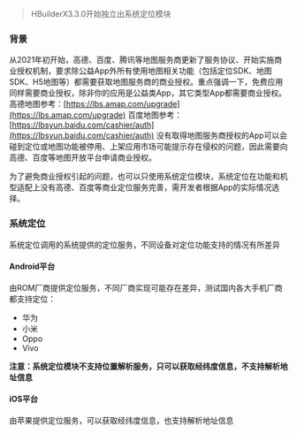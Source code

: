 
> HBuilderX3.3.0开始独立出系统定位模块

### 背景

从2021年初开始，高德、百度、腾讯等地图服务商更新了服务协议、开始实施商业授权机制，要求除公益App外所有使用地图相关功能（包括定位SDK、地图SDK、H5地图等）都需要获取地图服务商的商业授权。重点强调一下，免费应用同样需要商业授权，除非你的应用是公益类App，其它类型App都需要商业授权。
高德地图参考：[https://lbs.amap.com/upgrade](https://lbs.amap.com/upgrade)
百度地图参考：[https://lbsyun.baidu.com/cashier/auth](https://lbsyun.baidu.com/cashier/auth)
没有取得地图服务商授权的App可以会碰到定位或地图功能被停用、上架应用市场可能提示存在侵权的问题，因此需要向高德、百度等地图开放平台申请商业授权。

为了避免商业授权引起的问题，也可以只使用系统定位模块，系统定位在功能和机型适配上没有高德、百度等商业定位服务完善，需开发者根据App的实际情况选择。


### 系统定位
系统定位调用的系统提供的定位服务，不同设备对定位功能支持的情况有所差异

#### Android平台
由ROM厂商提供定位服务，不同厂商实现可能存在差异，测试国内各大手机厂商都支持定位：
- 华为
- 小米
- Oppo
- Vivo

**注意：系统定位模块不支持位置解析服务，只可以获取经纬度信息，不支持解析地址信息**

#### iOS平台
由苹果提供定位服务，可以获取经纬度信息，也支持解析地址信息
